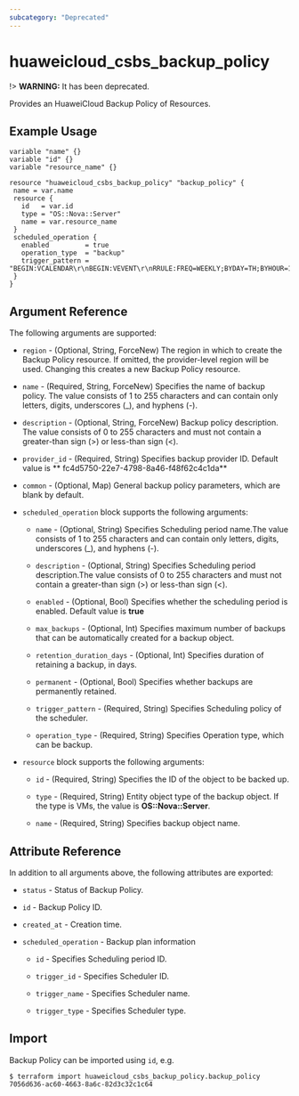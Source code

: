 ```yaml
---
subcategory: "Deprecated"
---
```


# huaweicloud_csbs_backup_policy

!> **WARNING:** It has been deprecated.

Provides an HuaweiCloud Backup Policy of Resources.

## Example Usage

 ```hcl
variable "name" {}
variable "id" {}
variable "resource_name" {}

resource "huaweicloud_csbs_backup_policy" "backup_policy" {
  name = var.name
  resource {
    id   = var.id
    type = "OS::Nova::Server"
    name = var.resource_name
  }
  scheduled_operation {
    enabled         = true
    operation_type  = "backup"
    trigger_pattern = "BEGIN:VCALENDAR\r\nBEGIN:VEVENT\r\nRRULE:FREQ=WEEKLY;BYDAY=TH;BYHOUR=12;BYMINUTE=27\r\nEND:VEVENT\r\nEND:VCALENDAR\r\n"
  }
}

 ```

## Argument Reference

The following arguments are supported:

* `region` - (Optional, String, ForceNew) The region in which to create the Backup Policy resource. If omitted, the
  provider-level region will be used. Changing this creates a new Backup Policy resource.

* `name` - (Required, String, ForceNew) Specifies the name of backup policy. The value consists of 1 to 255 characters
  and can contain only letters, digits, underscores (_), and hyphens (-).

* `description` - (Optional, String, ForceNew) Backup policy description. The value consists of 0 to 255 characters and
  must not contain a greater-than sign (>) or less-than sign (<).

* `provider_id` - (Required, String) Specifies backup provider ID. Default value is **
  fc4d5750-22e7-4798-8a46-f48f62c4c1da**

* `common` - (Optional, Map) General backup policy parameters, which are blank by default.

* `scheduled_operation` block supports the following arguments:

  + `name` - (Optional, String) Specifies Scheduling period name.The value consists of 1 to 255 characters and can
    contain only letters, digits, underscores (_), and hyphens (-).

  + `description` - (Optional, String) Specifies Scheduling period description.The value consists of 0 to 255
    characters and must not contain a greater-than sign (>) or less-than sign (<).

  + `enabled` - (Optional, Bool) Specifies whether the scheduling period is enabled. Default value is **true**

  + `max_backups` - (Optional, Int) Specifies maximum number of backups that can be automatically created for a backup
    object.

  + `retention_duration_days` - (Optional, Int) Specifies duration of retaining a backup, in days.

  + `permanent` - (Optional, Bool) Specifies whether backups are permanently retained.

  + `trigger_pattern` - (Required, String) Specifies Scheduling policy of the scheduler.

  + `operation_type` - (Required, String) Specifies Operation type, which can be backup.

* `resource` block supports the following arguments:

  + `id` - (Required, String) Specifies the ID of the object to be backed up.

  + `type` - (Required, String) Entity object type of the backup object. If the type is VMs, the value is
    **OS::Nova::Server**.

  + `name` - (Required, String) Specifies backup object name.

## Attribute Reference

In addition to all arguments above, the following attributes are exported:

* `status` - Status of Backup Policy.

* `id` - Backup Policy ID.

* `created_at` - Creation time.

* `scheduled_operation` - Backup plan information

  + `id` - Specifies Scheduling period ID.

  + `trigger_id` - Specifies Scheduler ID.

  + `trigger_name` - Specifies Scheduler name.

  + `trigger_type` - Specifies Scheduler type.

## Import

Backup Policy can be imported using  `id`, e.g.

```
$ terraform import huaweicloud_csbs_backup_policy.backup_policy 7056d636-ac60-4663-8a6c-82d3c32c1c64
```
